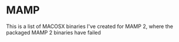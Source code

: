 MAMP
========

This is a list of MACOSX binaries I've created for MAMP 2, where the packaged MAMP 2 binaries have failed